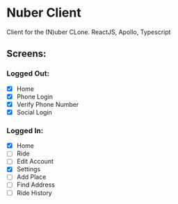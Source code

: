 # Nuber Client

Client for the (N)uber CLone. ReactJS, Apollo, Typescript

## Screens:

### Logged Out:

- [x] Home
- [x] Phone Login
- [x] Verify Phone Number
- [x] Social Login

### Logged In:

- [x] Home
- [ ] Ride
- [ ] Edit Account
- [x] Settings
- [ ] Add Place
- [ ] Find Address
- [ ] Ride History
